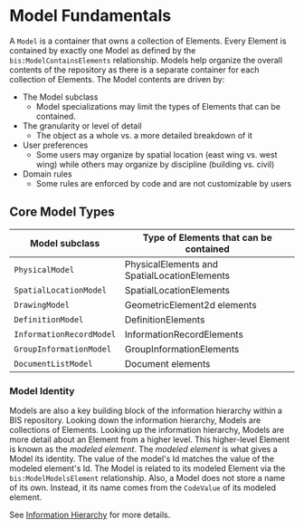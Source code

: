 # Model Fundamentals

A `Model` is a container that owns a collection of Elements.
Every Element is contained by exactly one Model as defined by the `bis:ModelContainsElements` relationship.
Models help organize the overall contents of the repository as there is a separate container for each collection of Elements.
The Model contents are driven by:

- The Model subclass
  - Model specializations may limit the types of Elements that can be contained.
- The granularity or level of detail
  - The object as a whole vs. a more detailed breakdown of it
- User preferences
  - Some users may organize by spatial location (east wing vs. west wing) while others may organize by discipline (building vs. civil)
- Domain rules
  - Some rules are enforced by code and are not customizable by users

## Core Model Types

| Model subclass            | Type of Elements that can be contained        |
|---------------------------|-----------------------------------------------|
| `PhysicalModel`           | PhysicalElements and SpatialLocationElements  |
| `SpatialLocationModel`    | SpatialLocationElements                       |
| `DrawingModel`            | GeometricElement2d elements                   |
| `DefinitionModel`         | DefinitionElements                            |
| `InformationRecordModel`  | InformationRecordElements                     |
| `GroupInformationModel`   | GroupInformationElements                      |
| `DocumentListModel`       | Document elements                             |

### Model Identity

Models are also a key building block of the information hierarchy within a BIS repository.
Looking down the information hierarchy, Models are collections of Elements.
Looking up the information hierarchy, Models are more detail about an Element from a higher level.
This higher-level Element is known as the *modeled element*. The *modeled element* is what gives a
Model its identity. The value of the model's Id matches the value of the modeled element's Id.
The Model is related to its modeled Element via the `bis:ModelModelsElement` relationship.
Also, a Model does not store a name of its own. Instead, it its name comes from the `CodeValue` of its modeled element.

See [Information Hierarchy](./information-hierarchy.md) for more details.

<!-- WIP
## Rules

TODO - Each Model represents a single *perspective* on a portion of reality.

TODO - Replace diagrams with better ones?
![Core Model Types](./media/core-model-types.png)
![Granularity](./media/granularity.png)
-->
